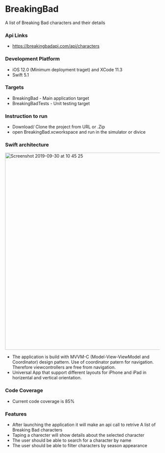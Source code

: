 # BreakingBad
A list of Breaking Bad characters and their details

### Api Links
- https://breakingbadapi.com/api/characters

### Development Platform
- iOS 12.0 (Minimum deployment traget) and XCode 11.3
- Swift 5.1

### Targets
- BreakingBad - Main application target
- BreakingBadTests - Unit testing target

### Instruction to run
- Download/ Clone the project from URL or .Zip
- open BreakingBad.xcworkspace and run in the simulator or divice

### Swift architecture
<img width="642" alt="Screenshot 2019-09-30 at 10 45 25" src="https://user-images.githubusercontent.com/1453658/65918729-49a99a80-e3d2-11e9-8451-91937068221c.png">

- The application is build with MVVM-C (Model-View-ViewModel and Coordinator) design pattern. Use of coordinator patern for navigation. Therefore viewcontrollers are free from navigation. 
- Universal App that support different layouts for iPhone and iPad in horizental and vertical orientation.

### Code Coverage
- Current code coverage is 85%

### Features
- After launching the application it will make an api call to retrive A list of Breaking Bad characters
- Taping a charecter will show details about the selected character
- The user should be able to search for a character by name
- The user should be able to filter characters by season appearance 
